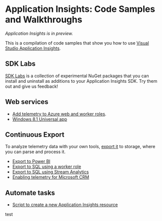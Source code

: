 <properties 
	pageTitle="Application Insights: Code samples and walkthroughs" 
	description="Samples you can adapt for your own apps." 
	services="application-insights" 
    documentationCenter="windows"
	authors="alancameronwills" 
	manager="douge"/>

<tags 
	ms.service="application-insights" 
	ms.workload="tbd" 
	ms.tgt_pltfrm="ibiza" 
	ms.devlang="na" 
	ms.topic="article" 
	ms.date="08/04/2015" 
	ms.author="awills"/>

#  Application Insights: Code Samples and Walkthroughs

*Application Insights is in preview.*

This is a compilation of code samples that show you how to use [Visual Studio Application Insights](app-insights-get-started.md).

## SDK Labs

[SDK Labs](https://www.myget.org/gallery/applicationinsights-sdk-labs) is a collection of experimental NuGet packages that you can install and uninstall as additions to your Application Insights SDK. Try them out and give us feedback!

## Web services

* [Add telemetry to Azure web and worker roles](https://github.com/Microsoft/ApplicationInsights-Home/tree/master/Samples/AzureEmailService).
* [Windows 8.1 Universal app](https://github.com/Microsoft/ApplicationInsights-Home/tree/master/Samples/Windows%208.1%20Universal/)

## Continuous Export

To analyze telemetry data with your own tools, [export it](app-insights-export-telemetry.md) to storage, where you can parse and process it.

* [Export to Power BI](app-insights-export-power-bi.md) 
* [Export to SQL using a worker role](app-insights-code-sample-export-telemetry-sql-database.md)
* [Export to SQL using Stream Analytics](app-insights-code-sample-export-sql-stream-analytics.md)
* [Enabling telemetry for Microsoft CRM](app-insights-sample-mscrm.md)


## Automate tasks

* [Script to create a new Application Insights resource](app-insights-powershell-script-create-resource.md)








 
test

